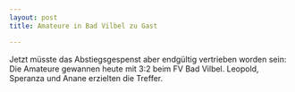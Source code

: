 ```yaml
---
layout: post
title: Amateure in Bad Vilbel zu Gast

---
```


Jetzt müsste das Abstiegsgespenst aber endgültig vertrieben worden sein: Die Amateure gewannen heute mit 3:2 beim FV Bad Vilbel. Leopold, Speranza und Anane erzielten die Treffer.


